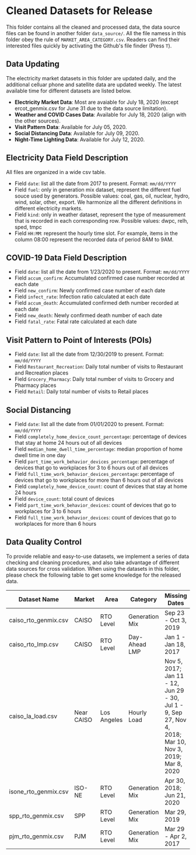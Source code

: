# Cleaned Datasets for Release

This folder contains all the cleaned and processed data, the data source files can be found in another folder `data_source/`. All the file namess in this folder obey the rule of `MARKET_AREA_CATEGORY.csv`. Readers can find their interested files quickly by activating the Github's file finder (Press `T`).

## Data Updating
The electricity market datasets in this folder are updated daily, and the additional celluar phone and satellite data are updated weekly. The latest available time for different datasets are listed below.
- **Electricity Market Data**: Most are avaiable for July 18, 2020 (except ercot_genmix.csv for June 31 due to the data source limitation).
- **Weather and COVID Cases Data**: Available for July 18, 2020 (align with the other sources).
- **Visit Pattern Data**: Available for July 05, 2020.
- **Social Distancing Data**: Available for July 09, 2020.
- **Night-Time Lighting Data**: Available for July 12, 2020.

## Electricity Data Field Description
All files are organized in a wide csv table.
- Field `date`: list all the date from 2017 to present. Format: `mm/dd/YYYY`
- Field `fuel`: only in generation mix dataset, represent the different fuel souce used by generators. Possible values: coal, gas, oil, nuclear, hydro, wind, solar, other, export. We harmonize all the different definitions in different electricity markets.
- Field `kind`: only in weather dataset, represent the type of measurement that is recorded in each corresponding row. Possible values:
dwpc, relh, sped, tmpc
- Field `HH:MM`: represent the hourly time slot. For example, items in the column 08:00 represent the recorded data of period 8AM to 9AM.

## COVID-19 Data Field Description
- Field `date`: list all the date from 1/23/2020 to present. Format: `mm/dd/YYYY`
- Field `accum_confirm`: Accumulated confirmed case number recorded at each date
- Field `new_confirm`: Newly confirmed case number of each date
- Field `infect_rate`: Infection ratio calculated at each date
- Field `accum_death`: Accumulated confirmed deth number recorded at each date
- Field `new_death`: Newly confirmed death number of each date
- Field `fatal_rate`: Fatal rate calculated at each date

## Visit Pattern to Point of Interests (POIs)
- Field `date`: list all the date from 12/30/2019 to present. Format: `mm/dd/YYYY`
- Field `Restaurant_Recreation`: Daily total number of visits to Restaurant and Recreation places
- Field `Grocery_Pharmacy`: Daily total number of visits to Grocery and Pharmacy places
- Field `Retail`: Daily total number of visits to Retail places

## Social Distancing
- Field `date`: list all the date from 01/01/2020 to present. Format: `mm/dd/YYYY`
- Field `completely_home_device_count_percentage`: percentage of devices that stay at home 24 hours out of all devices
- Field `median_home_dwell_time_percentage`: median proportion of home dwell time in one day
- Field `part_time_work_behavior_devices_percentage`: percentage of devices that go to workplaces for 3 to 6 hours out of all devices
- Field `full_time_work_behavior_devices_percentage`: percentage of devices that go to workplaces for more than 6 hours out of all devices
- Field `completely_home_device_count`: count of devices that stay at home 24 hours
- Field `device_count`: total count of devices
- Field `part_time_work_behavior_devices`: count of devices that go to workplaces for 3 to 6 hours
- Field `full_time_work_behavior_devices`: count of devices that go to workplaces for more than 6 hours

## Data Quality Control
To provide reliable and easy-to-use datasets, we implement a series of data checking and cleaning procedures, and also take advantage of different data sources for cross validation. When using the datasets in this folder, please check the following table to get some knowledge for the released data.

| Dataset Name         | Market     | Area         | Category       | Missing Dates        |
|----------------------|------------|--------------|----------------|----------------------|
| caiso_rto_genmix.csv | CAISO      | RTO Level    | Generation Mix | Sep 23 - Oct 3, 2019 |
| caiso_rto_lmp.csv    | CAISO      | RTO Level    | Day-Ahead LMP  | Jan 1 - Jan 18, 2017 |
| caiso_la_load.csv    | Near CAISO | Los Angeles  | Hourly Load    | Nov 5, 2017; Jan 11 - 12, Jun 29 - 30, Jul 1 - 9, Sep 27, Nov 4, 2018; Mar 10, Nov 3, 2019; Mar 8, 2020 |
| isone_rto_genmix.csv | ISO-NE     | RTO Level    | Generation Mix | Apr 30, 2018; Jun 21, 2020 |
| spp_rto_genmix.csv   | SPP        | RTO Level    | Generation Mix | Mar 29, 2019         |
| pjm_rto_genmix.csv   | PJM        | RTO Level    | Generation Mix | Mar 29 - Apr 2, 2017 |


